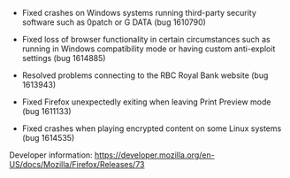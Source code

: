 * Fixed crashes on Windows systems running third-party security software such as 0patch or G DATA (bug 1610790)

* Fixed loss of browser functionality in certain circumstances such as running in Windows compatibility mode or having custom  anti-exploit settings (bug 1614885)

* Resolved problems connecting to the RBC Royal Bank website (bug 1613943)

* Fixed Firefox unexpectedly exiting when leaving Print Preview mode (bug 1611133)

* Fixed crashes when playing encrypted content on some Linux systems (bug 1614535)

Developer information: https://developer.mozilla.org/en-US/docs/Mozilla/Firefox/Releases/73
